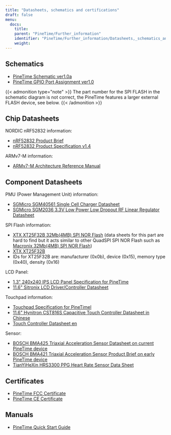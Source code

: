 ```yaml
---
title: "Datasheets, schematics and certifications"
draft: false
menu:
  docs:
    title:
    parent: "PineTime/Further_information"
    identifier: "PineTime/Further_information/Datasheets,_schematics_and_certifications"
    weight:
---
```


## Schematics

* [PineTime Schematic ver1.0a](https://files.pine64.org/doc/PineTime/PineTime%20Schematic-V1.0a-20191103.pdf)
* [PineTime GPIO Port Assignment ver1.0](https://files.pine64.org/doc/PineTime/PineTime%20Port%20Assignment%20rev1.0.pdf)

{{< admonition type="note" >}}
The part number for the SPI FLASH in the schematic diagram is not correct, the PineTime features a larger external FLASH device, see below.
{{< /admonition >}}

## Chip Datasheets

NORDIC nRF52832 information:

* [nRF52832 Product Brief](https://files.pine64.org/doc/datasheet/pinetime/nRF52832%20product%20brief.pdf)
* [nRF52832 Product Specification v1.4](https://infocenter.nordicsemi.com/pdf/nRF52832_PS_v1.4.pdf)

ARMv7-M information:

* [ARMv7-M Architecture Reference Manual](https://developer.arm.com/documentation/ddi0403/ee/?lang=en)

## Component Datasheets

PMU (Power Management Unit) information:

* [SGMicro SGM40561 Single Cell Charger Datasheet](https://files.pine64.org/doc/datasheet/pinetime/SGM40561.pdf)
* [SGMicro SGM2036 3.3V Low Power Low Dropout RF Linear Regulator Datasheet](https://files.pine64.org/doc/datasheet/pinetime/SGMICRO-SGM2036.pdf)

SPI Flash information:

* [XTX XT25F32B 32Mb(4MB) SPI NOR Flash](https://www.elnec.com/en/device/XTX/XT25F32B+%28QuadSPI%29+%5BSOP8-200%5D/) (data sheets for this part are hard to find but it acts similar to other QuadSPI SPI NOR Flash such as [Macronix 32Mb(4MB) SPI NOR Flash](https://www.macronix.com/Lists/Datasheet/Attachments/7426/MX25L3233F,%203V,%2032Mb,%20v1.6.pdf))
* [XTX XT25F32B](https://datasheet.lcsc.com/szlcsc/2005251035_XTX-XT25F32BSOIGU-S_C558851.pdf)
* IDs for XT25F32B are: manufacturer (0x0b), device (0x15), memory type (0x40), density (0x16)

LCD Panel:

* [1.3" 240x240 IPS LCD Panel Specification for PineTime](https://files.pine64.org/doc/datasheet/pinetime/PineTime%20LCD%20Panel.jpg)
* [11.6" Sitronix LCD Driver/Controller Datasheet](https://wiki.pine64.org/images/5/54/ST7789V_v1.6.pdf)

Touchpad information:

* [Touchpad Specification for PineTimel](https://files.pine64.org/doc/datasheet/pinetime/PineTime%20Touch%20Panel.jpg)
* [11.6" Hynitron CST816S Capacitive Touch Controller Datasheet in Chinese](https://files.pine64.org/doc/datasheet/pinetime/CST816S数据手册V1.1.pdf)
* [Touch Controller Datasheet en](https://wiki.pine64.org/images/2/2f/CST816S.zip)

Sensor:

* [BOSCH BMA425 Triaxial Acceleration Sensor Datasheet on current PineTime device](https://datasheet.lcsc.com/lcsc/1912111437_Bosch-Sensortec-BMA425_C437656.pdf)
* [BOSCH BMA421 Triaxial Acceleration Sensor Product Brief on early PineTime device](https://files.pine64.org/doc/datasheet/pinetime/BST-BMA421-FL000.pdf)
* [TianYiHeXin HRS3300 PPG Heart Rate Sensor Data Sheet](https://files.pine64.org/doc/datasheet/pinetime/HRS3300%20Heart%20Rate%20Sensor.pdf)

## Certificates

* [PineTime FCC Certificate](https://files.pine64.org/doc/cert/FCC_Grant_PineTime_2AWAG-PINETIME_DTS.pdf)
* [PineTime CE Certificate](https://files.pine64.org/doc/cert/CTL2203033031-W%20RED%20Certificate.pdf)

## Manuals

* [PineTime Quick Start Guide](https://wiki.pine64.org/wiki/File:PineTime_Quick_Start_Guide.pdf)
